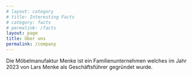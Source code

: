 ```yaml
---
# layout: category
# title: Interesting Facts
# category: facts
# permalink: /facts
layout: page
title: Über uns
permalink: /company
---
```


Die Möbelmanufaktur Menke ist ein Familienunternehmen welches im Jahr 2023 von Lars Menke als Geschäftsführer gegründet wurde.
